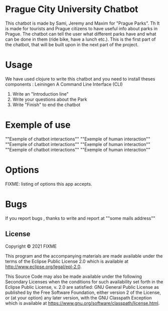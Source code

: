 # Prague City University Chatbot

This chatbot is made by Sami, Jeremy and Maxim for "Prague Parks". Th It is made for tourists and Prague citizens to have useful info about parks in Prague. The chatbot can tell the user what different parks have and what can be done in them (ride bike, have a lunch etc.). This is the first part of the chatbot, that will be built upon in the next part of the project.


# Usage
We have used clojure to write this chatbot and you need to install theses components :
Leiningen
A Command Line Interface (CLI)

1) Write an "Introduction line"
2) Write your questions about the Park
3) Write "Finish" to end the chatbot

# Exemple of use

""Exemple of chatbot interactions""
""Exemple of human interaction""
""Exemple of chatbot interactions""
""Exemple of human interaction""
""Exemple of chatbot interactions""
""Exemple of human interaction""

# Options

FIXME: listing of options this app accepts.


# Bugs 

If you report bugs , thanks to write and report at ""some mails address""


## License

Copyright © 2021 FIXME

This program and the accompanying materials are made available under the
terms of the Eclipse Public License 2.0 which is available at
http://www.eclipse.org/legal/epl-2.0.

This Source Code may also be made available under the following Secondary
Licenses when the conditions for such availability set forth in the Eclipse
Public License, v. 2.0 are satisfied: GNU General Public License as published by
the Free Software Foundation, either version 2 of the License, or (at your
option) any later version, with the GNU Classpath Exception which is available
at https://www.gnu.org/software/classpath/license.html.
